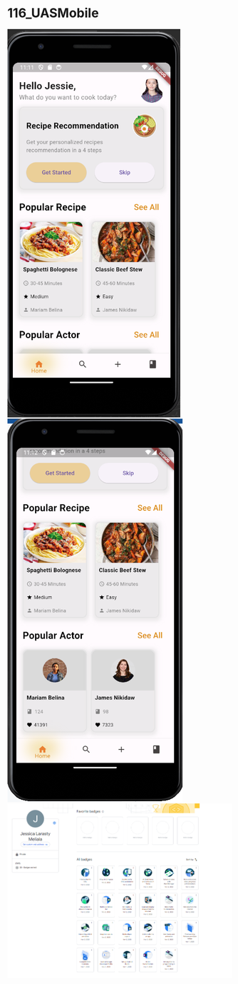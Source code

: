 # 116_UASMobile
![A POS application](src/image/tampilan1.png)
![A POS application](src/image/tampilan2.png)
![A POS application](src/image/badge.png)
